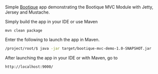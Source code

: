Simple [Bootique](http://bootique.io) app demonstrating the Bootique MVC Module with Jetty, Jersey and Mustache.

Simply build the app in your IDE or use Maven

```
mvn clean package
```
Enter the following to launch the app in Maven.

```bash
/project/root/$ java -jar target/bootique-mvc-demo-1.0-SNAPSHOT.jar 
```

After launching the app in your IDE or with Maven, go to

```bash
http://localhost:9000/
```

